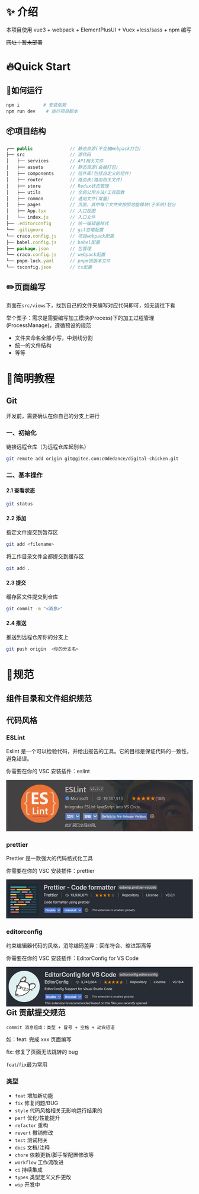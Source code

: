# ✨ 介绍

本项目使用 vue3 +  webpack + ElementPlusUI + Vuex +less/sass + npm 编写

~~网址：暂未部署~~

# :fire:Quick Start

## :runner:如何运行


```bash
npm i 		  # 安装依赖
npm run dev    # 运行项目脚本
```

## :package:项目结构

```js
┌── public				// 静态资源(不会被Webpack打包)
├── src					// 源代码
│	├── services		// API相关文件
│	├── assets			// 静态资源(会被打包)
│	├── components		// 组件库(包括自定义的组件)
│	├── router			// 路由表(路由相关文件)
│	├── store			// Redux状态管理
│	├── utils			// 全局公用方法/工具函数
│	├── common			// 通用文件(常量)
│	├── pages			// 页面，其中每个文件夹按照功能模块(子系统)划分
│	├── App.tsx			// 入口视图
│	└── index.js		// 入口文件
├── .editorconfig		// 统一编辑器样式
└── .gitignore	    	// git忽略配置
└── craco.config.js		// 项目webpack配置
├── babel.config.js		// babel配置
├── package.json		// 包管理
└── craco.config.js		// webpack配置
└── pnpm-lock.yaml		// pnpm锁版本文件
└── tsconfig.json		// ts配置
```

## :pencil2:页面编写

页面在`src/views`下，找到自己的文件夹编写对应代码即可，如无请往下看

举个栗子：需求是需要编写加工模块(Process)下的加工过程管理(ProcessManage)，遵循预设的规范

- 文件夹命名全部小写，中划线分割
- 统一的文件结构
- 等等


# :book:简明教程


## Git

开发前，需要确认在你自己的分支上进行

### 一、初始化

链接远程仓库（为远程仓库起别名）

```bash
git remote add origin git@gitee.com:c0dedance/digital-chicken.git
```

### 二、基本操作

#### 2.1 查看状态

```bash
git status
```

#### 2.2 添加

指定文件提交到暂存区

```bash
git add <filename>
```

将工作目录文件全都提交到缓存区

```bash
git add .
```

#### 2.3 提交

缓存区文件提交到仓库

```bash
git commit -m "<消息>"
```

#### 2.4 推送

推送到远程仓库你的分支上

```bash
git push origin  <你的分支名>
```

# :pushpin:规范

## 组件目录和文件组织规范

## 代码风格

### ESLint

Eslint 是一个可以检验代码，并给出报告的工具。它的目标是保证代码的一致性，避免错误。

你需要在你的 VSC 安装插件：eslint

![image-20220404092235901](readme.assets/image-20220404092235901.png)

### prettier

Prettier 是一款强大的代码格式化工具

你需要在你的 VSC 安装插件：prettier

![image-20210722214543454](readme.assets/008i3skNgy1gsq2acx21rj30ow057mxp.jpg)

### editorconfig

约束编辑器代码的风格，消除编码差异：回车符合、缩进距离等

你需要在你的 VSC 安装插件：EditorConfig for VS Code

<img src="readme.assets/008i3skNgy1gsq2gh989yj30pj05ggmb.jpg" alt="image-20210722215138665" style="zoom:80%;" align="left"/>

## Git 贡献提交规范

`commit 消息组成：类型 + 冒号 + 空格 + 动宾短语`

如：feat: 完成 xxx 页面编写

fix: 修复了页面无法跳转的 bug

`feat`/`fix`最为常用

### 类型

- `feat` 增加新功能
- `fix` 修复问题/BUG
- `style` 代码风格相关无影响运行结果的
- `perf` 优化/性能提升
- `refactor` 重构
- `revert` 撤销修改
- `test` 测试相关
- `docs` 文档/注释
- `chore` 依赖更新/脚手架配置修改等
- `workflow` 工作流改进
- `ci` 持续集成
- `types` 类型定义文件更改
- `wip` 开发中